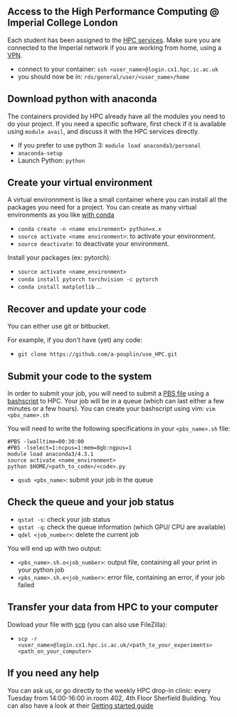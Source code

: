 ## Access to the High Performance Computing @ Imperial College London
Each student has been assigned to the [HPC services](http://www.imperial.ac.uk/computational-methods/cm-hub/hpc-guide/).  Make sure you are connected to the Imperial network if you are working from home, using a [VPN](https://www.imperial.ac.uk/admin-services/ict/self-service/connect-communicate/remote-access/method/set-up-vpn/).

* connect to your container: `ssh <user_name>@login.cx1.hpc.ic.ac.uk`
* you should now be in: `rds/general/user/<user_name>/home`

## Download python with anaconda
The containers provided by HPC already have all the modules you need to do your project. If you need a specific software, first check if it is available using `module avail`, and discuss it with the HPC services directly. 

* If you prefer to use python 3: `module load anaconda3/personal`
* `anaconda-setup`
* Launch Python: `python`

## Create your virtual environment
A virtual environnment is like a small container where you can install all the packages you need for a project. You can create as many virtual environments as you like [with conda](https://conda.io/docs/user-guide/tasks/manage-environments.html)
* `conda create -n <name environment> python=x.x` 
* `source activate <name environment>`: to activate your environment.
* `source deactivate`: to deactivate your environment.

Install your packages (ex: pytorch): 
* `source activate <name_environment>`
* `conda install pytorch torchvision -c pytorch`
* `conda install matplotlib` ...

## Recover and update your code 
You can either use git or bitbucket.

For example, if you don't have (yet) any code:
* `git clone https://github.com/a-pouplin/use_HPC.git`

## Submit your code to the system
In order to submit your job, you will need to submit a [PBS file](https://en.wikipedia.org/wiki/Portable_Batch_System) using a [bashscript](https://en.wikipedia.org/wiki/Bash_(Unix_shell)) to HPC. Your job will be in a queue (which can last either a few minutes or a few hours). You can create your bashscript using vim: `vim <pbs_name>.sh`

You will need to write the following specifications in your `<pbs_name>.sh` file:
```
#PBS -lwalltime=00:30:00
#PBS -lselect=1:ncpus=1:mem=8gb:ngpus=1
module load anaconda3/4.3.1
source activate <name_environment>
python $HOME/<path_to_code>/<code>.py
```
* `qsub <pbs_name>`: submit your job in the queue


## Check the queue and your job status
* `qstat -s`: check your job status
* `qstat -q`: check the queue information (which GPU/ CPU are available)
* `qdel <job_number>`: delete the current job

You will end up with two output: 
* `<pbs_name>.sh.o<job_number>`: output file, containing all your print in your python job
* `<pbs_name>.sh.e<job_number>`: error file, containing an error, if your job failed


## Transfer your data from HPC to your computer 
Dowload your file with [scp](https://en.wikipedia.org/wiki/Secure_copy) (you can also use FileZilla): 
* `scp -r <user_name>@login.cx1.hpc.ic.ac.uk/<path_to_your_experiments> <path_on_your_computer>`

## If you need any help
You can ask us, or go directly to the weekly HPC drop-in clinic: every Tuesday from 14:00-16:00 in room 402, 4th Floor Sherfield Building. You can also have a look at their [Getting started guide](http://www.imperial.ac.uk/admin-services/ict/self-service/research-support/rcs/support/getting-started/)

